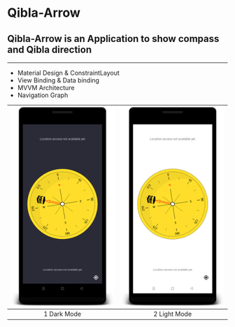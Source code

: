 # Qibla-Arrow
## Qibla-Arrow is an Application to show compass and Qibla direction
---

- Material Design & ConstraintLayout
- View Binding & Data binding
- MVVM Architecture
- Navigation Graph

| ![1](screenshots/compass_dark.png) | ![2](screenshots/compass_light.png) |
|:---:|:---:|
| 1 Dark Mode | 2 Light Mode |



